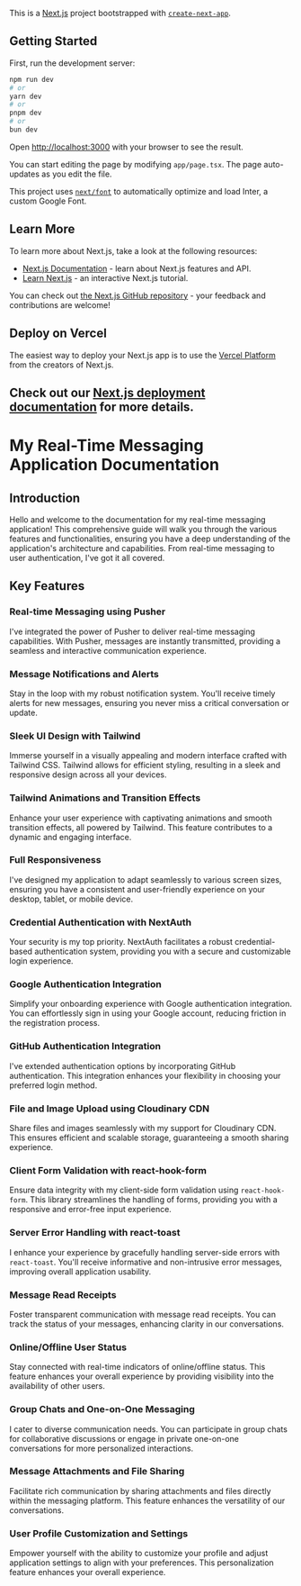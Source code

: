This is a [Next.js](https://nextjs.org/) project bootstrapped with [`create-next-app`](https://github.com/vercel/next.js/tree/canary/packages/create-next-app).

## Getting Started

First, run the development server:

```bash
npm run dev
# or
yarn dev
# or
pnpm dev
# or
bun dev
```

Open [http://localhost:3000](http://localhost:3000) with your browser to see the result.

You can start editing the page by modifying `app/page.tsx`. The page auto-updates as you edit the file.

This project uses [`next/font`](https://nextjs.org/docs/basic-features/font-optimization) to automatically optimize and load Inter, a custom Google Font.

## Learn More

To learn more about Next.js, take a look at the following resources:

- [Next.js Documentation](https://nextjs.org/docs) - learn about Next.js features and API.
- [Learn Next.js](https://nextjs.org/learn) - an interactive Next.js tutorial.

You can check out [the Next.js GitHub repository](https://github.com/vercel/next.js/) - your feedback and contributions are welcome!

## Deploy on Vercel

The easiest way to deploy your Next.js app is to use the [Vercel Platform](https://vercel.com/new?utm_medium=default-template&filter=next.js&utm_source=create-next-app&utm_campaign=create-next-app-readme) from the creators of Next.js.

## Check out our [Next.js deployment documentation](https://nextjs.org/docs/deployment) for more details.



# My Real-Time Messaging Application Documentation

## Introduction

Hello and welcome to the documentation for my real-time messaging application! This comprehensive guide will walk you through the various features and functionalities, ensuring you have a deep understanding of the application's architecture and capabilities. From real-time messaging to user authentication, I've got it all covered.

## Key Features

### Real-time Messaging using Pusher

I've integrated the power of Pusher to deliver real-time messaging capabilities. With Pusher, messages are instantly transmitted, providing a seamless and interactive communication experience.

### Message Notifications and Alerts

Stay in the loop with my robust notification system. You'll receive timely alerts for new messages, ensuring you never miss a critical conversation or update.

### Sleek UI Design with Tailwind

Immerse yourself in a visually appealing and modern interface crafted with Tailwind CSS. Tailwind allows for efficient styling, resulting in a sleek and responsive design across all your devices.

### Tailwind Animations and Transition Effects

Enhance your user experience with captivating animations and smooth transition effects, all powered by Tailwind. This feature contributes to a dynamic and engaging interface.

### Full Responsiveness

I've designed my application to adapt seamlessly to various screen sizes, ensuring you have a consistent and user-friendly experience on your desktop, tablet, or mobile device.

### Credential Authentication with NextAuth

Your security is my top priority. NextAuth facilitates a robust credential-based authentication system, providing you with a secure and customizable login experience.

### Google Authentication Integration

Simplify your onboarding experience with Google authentication integration. You can effortlessly sign in using your Google account, reducing friction in the registration process.

### GitHub Authentication Integration

I've extended authentication options by incorporating GitHub authentication. This integration enhances your flexibility in choosing your preferred login method.

### File and Image Upload using Cloudinary CDN

Share files and images seamlessly with my support for Cloudinary CDN. This ensures efficient and scalable storage, guaranteeing a smooth sharing experience.

### Client Form Validation with react-hook-form

Ensure data integrity with my client-side form validation using `react-hook-form`. This library streamlines the handling of forms, providing you with a responsive and error-free input experience.

### Server Error Handling with react-toast

I enhance your experience by gracefully handling server-side errors with `react-toast`. You'll receive informative and non-intrusive error messages, improving overall application usability.

### Message Read Receipts

Foster transparent communication with message read receipts. You can track the status of your messages, enhancing clarity in our conversations.

### Online/Offline User Status

Stay connected with real-time indicators of online/offline status. This feature enhances your overall experience by providing visibility into the availability of other users.

### Group Chats and One-on-One Messaging

I cater to diverse communication needs. You can participate in group chats for collaborative discussions or engage in private one-on-one conversations for more personalized interactions.

### Message Attachments and File Sharing

Facilitate rich communication by sharing attachments and files directly within the messaging platform. This feature enhances the versatility of our conversations.

### User Profile Customization and Settings

Empower yourself with the ability to customize your profile and adjust application settings to align with your preferences. This personalization feature enhances your overall experience.
